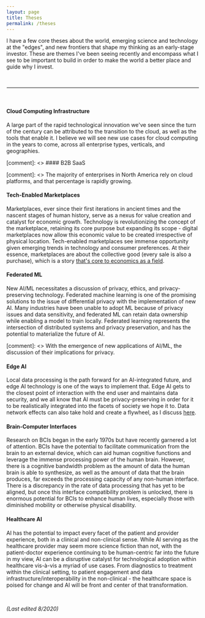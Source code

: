 ```yaml
---
layout: page
title: Theses
permalink: /theses
---
```



I have a few core theses about the world, emerging science and technology at the "edges", and new frontiers that shape my thinking as an early-stage investor. These are themes I've been seeing recently and encompass what I see to be important to build in order to make the world a better place and guide why I invest.

&nbsp;  

<hr style="border:1px solid #E8E8E8">

&nbsp;  

#### Cloud Computing Infrastructure

A large part of the rapid technological innovation we've seen since the turn of the century can be attributed to the transition to the cloud, as well as the tools that enable it. I believe we will see new use cases for cloud computing in the years to come, across all enterprise types, verticals, and geographies.

[comment]: <> #### B2B SaaS

[comment]: <> The majority of enterprises in North America rely on cloud platforms, and that percentage is rapidly growing.

#### Tech-Enabled Marketplaces

Marketplaces, ever since their first iterations in ancient times and the nascent stages of human history, serve as a nexus for value creation and catalyst for economic growth. Technology is revolutionizing the concept of the marketplace, retaining its core purpose but expanding its scope - digital marketplaces now allow this economic value to be created irrespective of physical location. Tech-enabled marketplaces see immense opportunity given emerging trends in technology and consumer preferences. At their essence, marketplaces are about the collective good (every sale is also a purchase), which is a story [that's core to economics as a field](https://twitter.com/AtifRMian/status/1366885906964185089).

#### Federated ML

New AI/ML necessitates a discussion of privacy, ethics, and privacy-preserving technology. Federated machine learning is one of the promising solutions to the issue of differential privacy with the implementation of new AI. Many industries have been unable to adopt ML because of privacy issues and data sensitivity, and federated ML can retain data ownership while enabling a model to train locally. Federated learning represents the intersection of distributed systems and privacy preservation, and has the potential to materialize the future of AI.

[comment]: <> With the emergence of new applications of AI/ML, the discussion of their implications for privacy.

#### Edge AI
Local data processing is the path forward for an AI-integrated future, and edge AI technology is one of the ways to implement that. Edge AI gets to the closest point of interaction with the end user and maintains data security, and we all know that AI must be privacy-preserving in order for it to be realistically integrated into the facets of society we hope it to. Data network effects can also take hold and create a flywheel, as I discuss [here](https://medium.com/inside-pjc/network-effects-in-ai-5e5703a6df23).

#### Brain-Computer Interfaces

Research on BCIs began in the early 1970s but have recently garnered a lot of attention. BCIs have the potential to facilitate communication from the brain to an external device, which can aid human cognitive functions and leverage the immense processing power of the human brain. However, there is a cognitive bandwidth problem as the amount of data the human brain is able to synthesize, as well as the amount of data that the brain produces, far exceeds the processing capacity of any non-human interface. There is a discrepancy in the rate of data processing that has yet to be aligned, but once this interface compatibility problem is unlocked, there is enormous potential for BCIs to enhance human lives, especially those with diminished mobility or otherwise physical disability.

#### Healthcare AI

AI has the potential to impact every facet of the patient and provider experience, both in a clinical and non-clinical sense. While AI serving as the healthcare provider may seem more science fiction than not, with the patient-doctor experience continuing to be human-centric far into the future in my view, AI can be a disruptive catalyst for technological adoption within healthcare vis-à-vis a myriad of use cases. From diagnostics to treatment within the clinical setting, to patient engagement and data infrastructure/interoperability in the non-clinical - the healthcare space is poised for change and AI will be front and center of that transformation.

&nbsp;  

*(Last edited 8/2020)*
